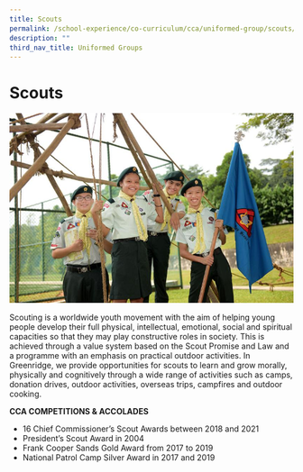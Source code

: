 ```yaml
---
title: Scouts
permalink: /school-experience/co-curriculum/cca/uniformed-group/scouts/
description: ""
third_nav_title: Uniformed Groups
---
```

# **Scouts**

![](/images/DSC_7942.jpg)

Scouting is a worldwide youth movement with the aim of helping young people develop their full physical, intellectual, emotional, social and spiritual capacities so that they may play constructive roles in society. This is achieved through a value system based on the Scout Promise and Law and a programme with an emphasis on practical outdoor activities. In Greenridge, we provide opportunities for scouts to learn and grow morally, physically and cognitively through a wide range of activities such as camps, donation drives, outdoor activities, overseas trips, campfires and outdoor cooking.  

  
**CCA COMPETITIONS & ACCOLADES**  

*   16 Chief Commissioner’s Scout Awards between 2018 and 2021
*   President’s Scout Award in 2004
*   Frank Cooper Sands Gold Award from 2017 to 2019
*   National Patrol Camp Silver Award in 2017 and 2019